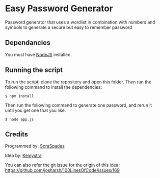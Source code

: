 # Easy Password Generator

Password generator that uses a wordlist in combination with numbers and symbols to generate a secure but easy to remember password

## Dependancies

You must have [NodeJS](https://nodejs.org/es/) installed.

## Running the script

To run the script, clone the repository and open this folder. Then run the following command to install the dependencies:

```
$ npm install
```

Then run the following command to generate one password, and rerun it until you get one that you like:

```
$ node app.js
```

## Credits

Programmed by: [SoraSpades](https://github.com/SoraSpades)

Idea by: [Kemystra](https://github.com/Kemystra)

You can also refer the git issue for the origin of this idea: https://github.com/josharsh/100LinesOfCode/issues/169
